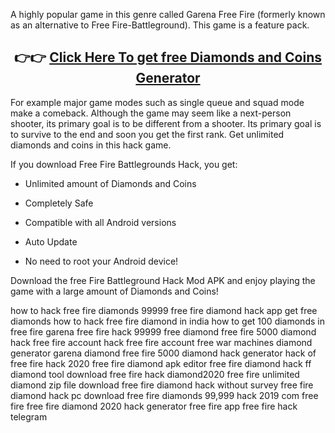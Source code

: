 A highly popular game in this genre called Garena Free Fire (formerly known as an alternative to Free Fire-Battleground). This game is a feature pack.

<center></b><h2>👉👉 <a href="https://dis.rocks/emudh">Click Here To get free Diamonds and Coins Generator</a></h2></b></center>


For example major game modes such as single queue and squad mode make a comeback. Although the game may seem like a next-person shooter, its primary goal is to be different from a shooter. Its primary goal is to survive to the end and soon you get the first rank. Get unlimited diamonds and coins in this hack game.

If you download Free Fire Battlegrounds Hack, you get:

- Unlimited amount of Diamonds and Coins

- Completely Safe

- Compatible with all Android versions

- Auto Update

- No need to root your Android device!

Download the free Fire Battleground Hack Mod APK and enjoy playing the game with a large amount of Diamonds and Coins!

how to hack free fire diamonds 99999
free fire diamond hack app
get free diamonds
how to hack free fire diamond in india
how to get 100 diamonds in free fire
garena free fire hack 99999 free diamond
free fire 5000 diamond hack
free fire account hack
free fire account free
war machines diamond generator
garena diamond
free fire 5000 diamond hack
generator hack of free fire
hack 2020 free fire diamond
apk editor free fire diamond hack
ff diamond tool download
free fire hack diamond2020
free fire unlimited diamond zip file download
free fire diamond hack without survey
free fire diamond hack pc download
free fire diamonds 99,999
hack 2019 com free fire
free fire diamond 2020 hack
generator free fire app
free fire hack telegram
